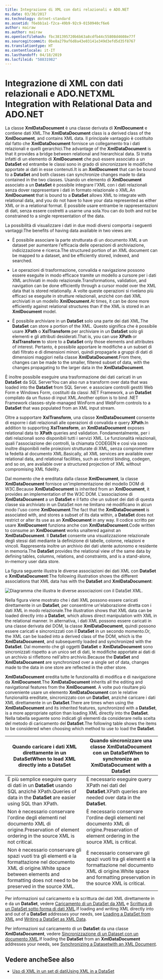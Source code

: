 ```yaml
---
title: Integrazione di XML con dati relazionali e ADO.NET
ms.date: 03/30/2017
ms.technology: dotnet-standard
ms.assetid: f6ebb1a1-f2ca-49b9-92c9-0150940cf6e6
author: mairaw
ms.author: mairaw
ms.openlocfilehash: fbc381395720b6b63a8cdfb44c55808d4608e77f
ms.sourcegitcommit: 0be8a279af6d8a43e03141e349d3efd5d35f8767
ms.translationtype: HT
ms.contentlocale: it-IT
ms.lasthandoff: 04/18/2019
ms.locfileid: "58831982"
---
```

# <a name="xml-integration-with-relational-data-and-adonet"></a><span data-ttu-id="18283-102">Integrazione di XML con dati relazionali e ADO.NET</span><span class="sxs-lookup"><span data-stu-id="18283-102">XML Integration with Relational Data and ADO.NET</span></span>
<span data-ttu-id="18283-103">La classe **XmlDataDocument** è una classe derivata di **XmlDocument** e contiene dati XML.</span><span class="sxs-lookup"><span data-stu-id="18283-103">The **XmlDataDocument** class is a derived class of the **XmlDocument**, and contains XML data.</span></span> <span data-ttu-id="18283-104">Il principale vantaggio è costituito dal fatto che **XmlDataDocument** fornisce un collegamento tra i dati relazionali e quelli gerarchici.</span><span class="sxs-lookup"><span data-stu-id="18283-104">The advantage of the **XmlDataDocument** is that it provides a bridge between relational and hierarchical data.</span></span> <span data-ttu-id="18283-105">Si tratta infatti di un elemento di **XmlDocument** che può essere associato a un **DataSet** ed entrambe le classi sono in grado di sincronizzare le modifiche apportate ai dati in esse contenuti.</span><span class="sxs-lookup"><span data-stu-id="18283-105">It is an **XmlDocument** that can be bound to a **DataSet** and both classes can synchronize changes made to data contained in the two classes.</span></span> <span data-ttu-id="18283-106">Usando un elemento di **XmlDocument** associato a un **DataSet** è possibile integrare l'XML con i dati relazionali senza dover rappresentare i dati in formato relazionale o XML.</span><span class="sxs-lookup"><span data-stu-id="18283-106">An **XmlDocument** that is bound to a **DataSet** allows XML to integrate with relational data, and you do not have to have your data represented as either XML or in a relational format.</span></span> <span data-ttu-id="18283-107">È possibile usare entrambe le rappresentazioni di dati, senza essere costretti a usarne una sola.</span><span class="sxs-lookup"><span data-stu-id="18283-107">You can do both and not be constrained to a single representation of the data.</span></span>  
  
 <span data-ttu-id="18283-108">La possibilità di visualizzare i dati in due modi diversi comporta i seguenti vantaggi:</span><span class="sxs-lookup"><span data-stu-id="18283-108">The benefits of having data available in two views are:</span></span>  
  
-   <span data-ttu-id="18283-109">È possibile associare la parte strutturata di un documento XML a un dataset per aumentare l'efficacia delle operazioni di archiviazione, indicizzazione e ricerca.</span><span class="sxs-lookup"><span data-stu-id="18283-109">The structured portion of an XML document can be mapped to a dataset, and be efficiently stored, indexed, and searched.</span></span>  
  
-   <span data-ttu-id="18283-110">Le operazioni di trasformazione, convalida e navigazione possono essere eseguite in modo efficace tramite un modello a cursore per i dati XML archiviati in modo relazionale.</span><span class="sxs-lookup"><span data-stu-id="18283-110">Transformations, validation, and navigation can be done efficiently through a cursor model over the XML data that is stored relationally.</span></span> <span data-ttu-id="18283-111">A volte queste operazioni si rivelano più efficaci se eseguite in strutture relazionali, anziché con dati XML archiviati in un modello **XmlDocument**.</span><span class="sxs-lookup"><span data-stu-id="18283-111">At times, it can be done more efficiently against relational structures than if the XML is stored in an **XmlDocument** model.</span></span>  
  
-   <span data-ttu-id="18283-112">È possibile archiviare in un **DataSet** solo una parte dei dati XML.</span><span class="sxs-lookup"><span data-stu-id="18283-112">The **DataSet** can store a portion of the XML.</span></span> <span data-ttu-id="18283-113">Questo significa che è possibile usare **XPath** o **XslTransform** per archiviare in un **DataSet** solo gli elementi e gli attributi desiderati.</span><span class="sxs-lookup"><span data-stu-id="18283-113">That is, you can use **XPath** or **XslTransform** to store to a **DataSet** only those elements and attributes of interest.</span></span> <span data-ttu-id="18283-114">Pertanto, è possibile apportare le modifiche a un subset di dati filtrato e di dimensioni minori, quindi propagarle a gruppi di dati di dimensioni maggiori nella classe **XmlDataDocument**.</span><span class="sxs-lookup"><span data-stu-id="18283-114">From there, changes can be made to the smaller, filtered subset of data, with the changes propagating to the larger data in the **XmlDataDocument**.</span></span>  
  
 <span data-ttu-id="18283-115">È inoltre possibile eseguire una trasformazione dei dati caricati in un **DataSet** da SQL Server</span><span class="sxs-lookup"><span data-stu-id="18283-115">You can also run a transform over data that was loaded into the **DataSet** from SQL Server.</span></span> <span data-ttu-id="18283-116">e associare controlli gestiti Web Form e Windows Form, costituiti da classi .NET Framework, a un **DataSet** compilato da un flusso di input XML.</span><span class="sxs-lookup"><span data-stu-id="18283-116">Another option is to bind .NET Framework classes-style-managed WinForm and WebForm controls to a **DataSet** that was populated from an XML input stream.</span></span>  
  
 <span data-ttu-id="18283-117">Oltre a supportare **XslTransform**, una classe **XmlDataDocument** consente di esporre i dati relazionali alle operazioni di convalida e query **XPath**.</span><span class="sxs-lookup"><span data-stu-id="18283-117">In addition to supporting **XslTransform**, an **XmlDataDocument** exposes relational data to **XPath** queries and validation.</span></span>  <span data-ttu-id="18283-118">Fondamentalmente, per i dati relazionali sono disponibili tutti i servizi XML. Le funzionalità relazionali, quali l'associazione dei controlli, la chiamata CODEGEN e così via sono inoltre disponibili nelle proiezioni strutturate di XML, senza compromettere la fedeltà al documento XML.</span><span class="sxs-lookup"><span data-stu-id="18283-118">Basically, all XML services are available over relational data, and relational facilities, such as control binding, codegen, and so on, are available over a structured projection of XML without compromising XML fidelity.</span></span>  
  
 <span data-ttu-id="18283-119">Dal momento che è ereditata dalla classe **XmlDocument**, la classe **XmlDataDocument** fornisce un'implementazione del modello DOM di W3C.</span><span class="sxs-lookup"><span data-stu-id="18283-119">Because **XmlDataDocument** is inherited from an **XmlDocument**, it provides an implementation of the W3C DOM.</span></span> <span data-ttu-id="18283-120">L'associazione di **XmlDataDocument** a un **DataSet** e il fatto che un subset dei dati di questa classe sia archiviato in un DataSet non ne limitano né modificano in alcun modo l'uso come **XmlDocument**.</span><span class="sxs-lookup"><span data-stu-id="18283-120">The fact that the **XmlDataDocument** is associated with, and stores a subset of its data within, a **DataSet** does not restrict or alter its use as an **XmlDocument** in any way.</span></span> <span data-ttu-id="18283-121">Il codice scritto per usare **XmlDocument** funziona anche con **XmlDataDocument**.</span><span class="sxs-lookup"><span data-stu-id="18283-121">Code written to consume an **XmlDocument** works unaltered against an **XmlDataDocument**.</span></span> <span data-ttu-id="18283-122">Il **DataSet** consente una visualizzazione relazionale degli stessi dati mediante la definizione di tabelle, colonne, relazioni e vincoli. Rappresenta inoltre un archivio dei dati utente autonomo e residente in memoria.</span><span class="sxs-lookup"><span data-stu-id="18283-122">The **DataSet** provides the relational view of the same data by defining tables, columns, relations, and constraints, and is a stand-alone, in-memory user data store.</span></span>  
  
 <span data-ttu-id="18283-123">La figura seguente illustra le diverse associazioni dei dati XML con **DataSet** e **XmlDataDocument**:</span><span class="sxs-lookup"><span data-stu-id="18283-123">The following illustration shows the different associations that XML data has with the **DataSet** and **XmlDataDocument**:</span></span> 
  
 ![Diagramma che illustra le diverse associazioni con il DataSet XML.](./media/xml-integration-with-relational-data-and-adonet/xml-integration-relational-data-adodotnet.gif)  
  
 <span data-ttu-id="18283-125">Nella figura viene mostrato che i dati XML possono essere caricati direttamente in un **DataSet**, per consentirne un'elaborazione diretta con i dati XML in modo relazionale.</span><span class="sxs-lookup"><span data-stu-id="18283-125">The illustration shows that XML data can be loaded directly into a **DataSet**, which allows direct manipulation with XML in the relational manner.</span></span> <span data-ttu-id="18283-126">In alternativa, i dati XML possono essere caricati in una classe derivata del DOM, la classe **XmlDataDocument**, quindi possono essere caricati e sincronizzati con il **DataSet** in un secondo momento.</span><span class="sxs-lookup"><span data-stu-id="18283-126">Or, the XML can be loaded into a derived class of the DOM, which is the **XmlDataDocument**, and subsequently loaded and synchronized with the **DataSet**.</span></span> <span data-ttu-id="18283-127">Dal momento che gli oggetti **DataSet** e **XmlDataDocument** sono sincronizzati rispetto a un unico set di dati, le modifiche apportate ai dati di un archivio si riflettono nell'altro archivio.</span><span class="sxs-lookup"><span data-stu-id="18283-127">Because the **DataSet** and **XmlDataDocument** are synchronized over a single set of data, changes made to the data in one store are reflected in the other store.</span></span>  
  
 <span data-ttu-id="18283-128">**XmlDataDocument** eredita tutte le funzionalità di modifica e di navigazione da **XmlDocument**.</span><span class="sxs-lookup"><span data-stu-id="18283-128">The **XmlDataDocument** inherits all the editing and navigational features from the **XmlDocument**.</span></span> <span data-ttu-id="18283-129">A volte può risultare più conveniente usare un elemento **XmlDataDocument** con le relative funzionalità ereditate, sincronizzato con un **DataSet**, anziché caricare i dati XML direttamente in un **DataSet**.</span><span class="sxs-lookup"><span data-stu-id="18283-129">There are times when using the **XmlDataDocument** and its inherited features, synchronized with a **DataSet**, is a more appropriate option than loading XML directly into the **DataSet**.</span></span> <span data-ttu-id="18283-130">Nella tabella seguente sono indicati gli elementi da considerare nella scelta del metodo di caricamento del **DataSet**.</span><span class="sxs-lookup"><span data-stu-id="18283-130">The following table shows the items to be considered when choosing which method to use to load the **DataSet**.</span></span>  
  
|<span data-ttu-id="18283-131">Quando caricare i dati XML direttamente in un DataSet</span><span class="sxs-lookup"><span data-stu-id="18283-131">When to load XML directly into a DataSet</span></span>|<span data-ttu-id="18283-132">Quando sincronizzare una classe XmlDataDocument con un DataSet</span><span class="sxs-lookup"><span data-stu-id="18283-132">When to synchronize an XmlDataDocument with a DataSet</span></span>|  
|----------------------------------------------|-----------------------------------------------------------|  
|<span data-ttu-id="18283-133">È più semplice eseguire query di dati in un **DataSet** usando SQL anziché XPath.</span><span class="sxs-lookup"><span data-stu-id="18283-133">Queries of data in the **DataSet** are easier using SQL than XPath.</span></span>|<span data-ttu-id="18283-134">È necessario eseguire query XPath nei dati del **DataSet**.</span><span class="sxs-lookup"><span data-stu-id="18283-134">XPath queries are needed over data in the **DataSet**.</span></span>|  
|<span data-ttu-id="18283-135">Non è necessario conservare l'ordine degli elementi nel documento XML di origine.</span><span class="sxs-lookup"><span data-stu-id="18283-135">Preservation of element ordering in the source XML is not critical.</span></span>|<span data-ttu-id="18283-136">È necessario conservare l'ordine degli elementi nel documento XML di origine.</span><span class="sxs-lookup"><span data-stu-id="18283-136">Preservation of element ordering in the source XML is critical.</span></span>|  
|<span data-ttu-id="18283-137">Non è necessario conservare gli spazi vuoti tra gli elementi e la formattazione nel documento XML di origine.</span><span class="sxs-lookup"><span data-stu-id="18283-137">White space between elements and formatting does not need to be preserved in the source XML.</span></span>|<span data-ttu-id="18283-138">È necessario conservare gli spazi vuoti tra gli elementi e la formattazione nel documento XML di origine.</span><span class="sxs-lookup"><span data-stu-id="18283-138">White space and formatting preservation in the source XML is critical.</span></span>|  
  
 <span data-ttu-id="18283-139">Per informazioni sul caricamento e la scrittura dei dati XML direttamente in e da un **DataSet**, vedere [Caricamento di un DataSet da XML](../../../../docs/framework/data/adonet/dataset-datatable-dataview/loading-a-dataset-from-xml.md) e [Scrittura di un DataSet sotto forma di dati XML](../../../../docs/framework/data/adonet/dataset-datatable-dataview/writing-dataset-contents-as-xml-data.md).</span><span class="sxs-lookup"><span data-stu-id="18283-139">If loading and writing XML directly into and out of a **DataSet** addresses your needs, see [Loading a DataSet from XML](../../../../docs/framework/data/adonet/dataset-datatable-dataview/loading-a-dataset-from-xml.md) and [Writing a DataSet as XML Data](../../../../docs/framework/data/adonet/dataset-datatable-dataview/writing-dataset-contents-as-xml-data.md).</span></span>  
  
 <span data-ttu-id="18283-140">Per informazioni sul caricamento di un **DataSet** da una classe **XmlDataDocument**, vedere [Sincronizzazione di un Dataset con un documento XML](../../../../docs/framework/data/adonet/dataset-datatable-dataview/dataset-and-xmldatadocument-synchronization.md).</span><span class="sxs-lookup"><span data-stu-id="18283-140">If loading the **DataSet** from an **XmlDataDocument** addresses your needs, see [Synchronizing a Datasetwith an XML Document](../../../../docs/framework/data/adonet/dataset-datatable-dataview/dataset-and-xmldatadocument-synchronization.md).</span></span>  
  
## <a name="see-also"></a><span data-ttu-id="18283-141">Vedere anche</span><span class="sxs-lookup"><span data-stu-id="18283-141">See also</span></span>

- [<span data-ttu-id="18283-142">Uso di XML in un set di dati</span><span class="sxs-lookup"><span data-stu-id="18283-142">Using XML in a DataSet</span></span>](../../../../docs/framework/data/adonet/dataset-datatable-dataview/using-xml-in-a-dataset.md)
